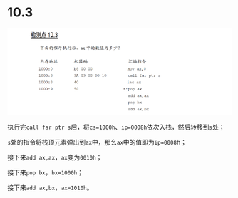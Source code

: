 # 10.3

![image-20250405221647813](image-20250405221647813.png)

执行完`call far ptr s`后，将`cs=1000h`、`ip=0008h`依次入栈，然后转移到`s`处；

`s`处的指令将栈顶元素弹出到`ax`中，那么`ax`中的值即为`ip=0008`h；

接下来`add ax,ax`，`ax`变为`0010h`；

接下来`pop bx`，`bx=1000h`；

接下来`add ax,bx`，`ax=1010h`。